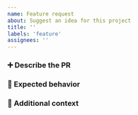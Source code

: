 ```yaml
---
name: Feature request
about: Suggest an idea for this project
title: ''
labels: 'feature'
assignees: ''
---
```


### ➕ Describe the PR
<!--
A clear and concise description of what pull reqeust is going to add add.
-->

### 🔁 Expected behavior
<!--
A clear and concise description of what you expected to happen.
-->

### 📝 Additional context
<!--
Add any other context or information about the pull request here.
-->
